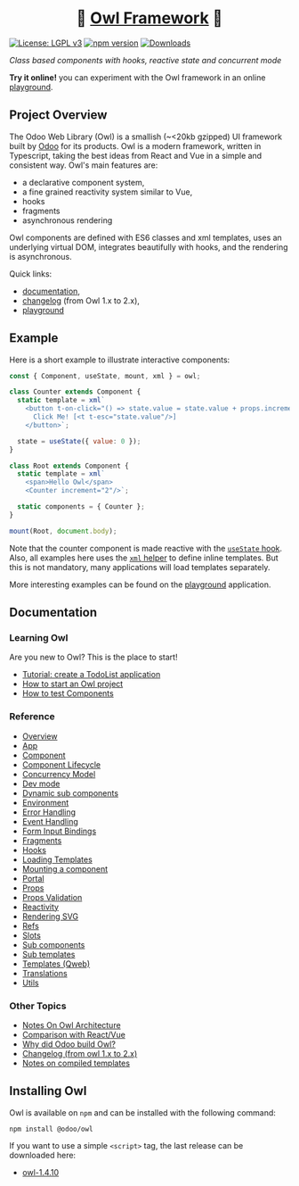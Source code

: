 <h1 align="center">🦉 <a href="https://odoo.github.io/owl/">Owl Framework</a> 🦉</h1>

 [![License: LGPL v3](https://img.shields.io/badge/License-LGPL%20v3-blue.svg)](https://www.gnu.org/licenses/lgpl-3.0)
[![npm version](https://badge.fury.io/js/@odoo%2Fowl.svg)](https://badge.fury.io/js/@odoo%2Fowl)
[![Downloads](https://img.shields.io/npm/dm/@odoo%2Fowl.svg)](https://www.npmjs.com/package/@odoo/owl)

_Class based components with hooks, reactive state and concurrent mode_

**Try it online!** you can experiment with the Owl framework in an online [playground](https://odoo.github.io/owl/playground).

## Project Overview

The Odoo Web Library (Owl) is a smallish (~<20kb gzipped) UI framework built by
[Odoo](https://www.odoo.com/) for its products. Owl is a modern
framework, written in Typescript, taking the best ideas from React and Vue in a
simple and consistent way. Owl's main features are:

- a declarative component system,
- a fine grained reactivity system similar to Vue,
- hooks
- fragments
- asynchronous rendering

Owl components are defined with ES6 classes and xml templates, uses an
underlying virtual DOM, integrates beautifully with hooks, and the rendering is
asynchronous.

Quick links:

- [documentation](#documentation),
- [changelog](CHANGELOG.md) (from Owl 1.x to 2.x),
- [playground](https://odoo.github.io/owl/playground)

## Example

Here is a short example to illustrate interactive components:

```javascript
const { Component, useState, mount, xml } = owl;

class Counter extends Component {
  static template = xml`
    <button t-on-click="() => state.value = state.value + props.increment">
      Click Me! [<t t-esc="state.value"/>]
    </button>`;

  state = useState({ value: 0 });
}

class Root extends Component {
  static template = xml`
    <span>Hello Owl</span>
    <Counter increment="2"/>`;

  static components = { Counter };
}

mount(Root, document.body);
```

Note that the counter component is made reactive with the [`useState` hook](doc/reference/hooks.md#usestate).
Also, all examples here uses the [`xml` helper](doc/reference/templates.md#inline-templates) to define inline templates.
But this is not mandatory, many applications will load templates separately.

More interesting examples can be found on the
[playground](https://odoo.github.io/owl/playground) application.

## Documentation

### Learning Owl

Are you new to Owl? This is the place to start!

- [Tutorial: create a TodoList application](doc/learning/tutorial_todoapp.md)
- [How to start an Owl project](doc/learning/quick_start.md)
- [How to test Components](doc/learning/how_to_test.md)

### Reference

- [Overview](doc/readme.md)
- [App](doc/reference/app.md)
- [Component](doc/reference/component.md)
- [Component Lifecycle](doc/reference/component.md#lifecycle)
- [Concurrency Model](doc/reference/concurrency_model.md)
- [Dev mode](doc/reference/app.md#dev-mode)
- [Dynamic sub components](doc/reference/component.md#dynamic-sub-components)
- [Environment](doc/reference/environment.md)
- [Error Handling](doc/reference/error_handling.md)
- [Event Handling](doc/reference/event_handling.md)
- [Form Input Bindings](doc/reference/input_bindings.md)
- [Fragments](doc/reference/templates.md#fragments)
- [Hooks](doc/reference/hooks.md)
- [Loading Templates](doc/reference/app.md#loading-templates)
- [Mounting a component](doc/reference/app.md#mount-helper)
- [Portal](doc/reference/portal.md)
- [Props](doc/reference/props.md)
- [Props Validation](doc/reference/props.md#props-validation)
- [Reactivity](doc/reference/reactivity.md)
- [Rendering SVG](doc/reference/templates.md#rendering-svg)
- [Refs](doc/reference/refs.md)
- [Slots](doc/reference/slots.md)
- [Sub components](doc/reference/component.md#sub-components)
- [Sub templates](doc/reference/templates.md#sub-templates)
- [Templates (Qweb)](doc/reference/templates.md)
- [Translations](doc/reference/translations.md)
- [Utils](doc/reference/utils.md)

### Other Topics

- [Notes On Owl Architecture](doc/miscellaneous/architecture.md)
- [Comparison with React/Vue](doc/miscellaneous/comparison.md)
- [Why did Odoo build Owl?](doc/miscellaneous/why_owl.md)
- [Changelog (from owl 1.x to 2.x)](CHANGELOG.md)
- [Notes on compiled templates](doc/miscellaneous/compiled_template.md)

## Installing Owl

Owl is available on `npm` and can be installed with the following command:

```
npm install @odoo/owl
```

If you want to use a simple `<script>` tag, the last release can be downloaded here:

- [owl-1.4.10](https://github.com/odoo/owl/releases/tag/v1.4.10)


